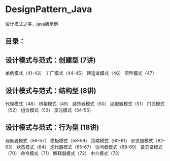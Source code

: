 # DesignPattern_Java
设计模式之美，java版示例

## 目录：

## 设计模式与范式：创建型 (7讲)
单例模式（41-43）
工厂模式（44-45）
建造者模式（46）
原型模式（47）


## 设计模式与范式：结构型 (8讲)
代理模式（48）
桥接模式（49）
装饰器模式（50）
适配器模式（51）
门面模式（52）
组合模式（53）
享元模式（54-55）


## 设计模式与范式：行为型 (18讲)

观察者模式（56-57）
模板模式（58-59）
策略模式（60-61）
职责链模式（62-63）
状态模式（64）
迭代器模式（65-67）
访问者模式（68-69）
备忘录模式（70）
命令模式（71）
解释器模式（72）
中介模式（73）